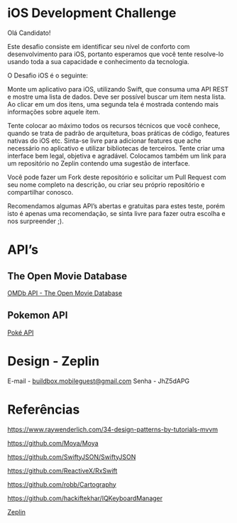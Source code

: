 # iOS Development Challenge

Olá Candidato!

Este desafio consiste em identificar seu nível de conforto com desenvolvimento para iOS, portanto esperamos que você tente resolve-lo usando toda a sua capacidade e conhecimento da tecnologia. 

O Desafio iOS é o seguinte:

Monte um aplicativo para iOS, utilizando Swift, que consuma uma API REST e mostre uma lista de dados. Deve ser possível buscar um item nesta lista. Ao clicar em um dos itens, uma segunda tela é mostrada contendo mais informações sobre aquele item.

Tente colocar ao máximo todos os recursos técnicos que você conhece, quando se trata de padrão de arquitetura, boas práticas de código, features nativas do iOS etc. 
Sinta-se livre para adicionar features que ache necessário no aplicativo e utilizar bibliotecas de terceiros.
Tente criar uma interface bem legal, objetiva e agradável. 
Colocamos também um link para um repositório no Zeplin contendo uma sugestão de interface.

Você pode fazer um Fork deste repositório e solicitar um Pull Request com seu nome completo na descrição, ou criar seu próprio repositório e compartilhar conosco.

Recomendamos algumas API’s abertas e gratuitas para estes teste, porém isto é apenas uma recomendação, se sinta livre para fazer outra escolha e nos surpreender ;).

# API’s 
## The Open Movie Database
 [OMDb API - The Open Movie Database](http://www.omdbapi.com/)

## Pokemon API
[Poké API](https://pokeapi.co/)

# Design - Zeplin
E-mail - buildbox.mobileguest@gmail.com
Senha - JhZ5dAPG

# Referências

https://www.raywenderlich.com/34-design-patterns-by-tutorials-mvvm

https://github.com/Moya/Moya

https://github.com/SwiftyJSON/SwiftyJSON

https://github.com/ReactiveX/RxSwift

https://github.com/robb/Cartography

https://github.com/hackiftekhar/IQKeyboardManager

[Zeplin](https://app.zeplin.io/login)
